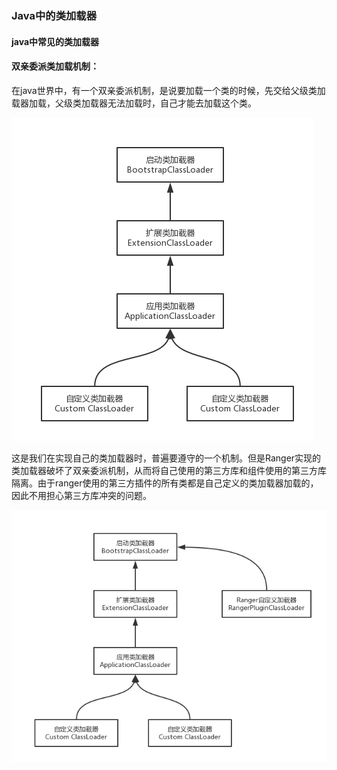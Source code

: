 ### Java中的类加载器

#### java中常见的类加载器


#### 双亲委派类加载机制：

在java世界中，有一个双亲委派机制，是说要加载一个类的时候，先交给父级类加载器加载，父级类加载器无法加载时，自己才能去加载这个类。

![Alt text](https://github.com/Zeratal/Diaries-of-Phoenix-Daddy/blob/master/classloader.png)

这是我们在实现自己的类加载器时，普遍要遵守的一个机制。但是Ranger实现的类加载器破坏了双亲委派机制，从而将自己使用的第三方库和组件使用的第三方库隔离。由于ranger使用的第三方插件的所有类都是自己定义的类加载器加载的，因此不用担心第三方库冲突的问题。

![Alt text](https://github.com/Zeratal/Diaries-of-Phoenix-Daddy/blob/master/rangerloader.png)

